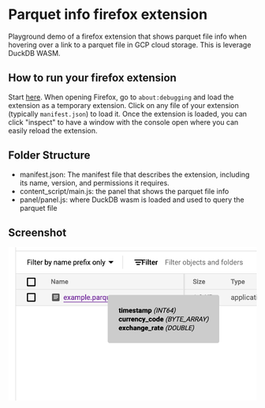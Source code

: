 # Parquet info firefox extension
Playground demo of a firefox extension that shows parquet file info when hovering over a link to a parquet file in GCP cloud storage.
This is leverage DuckDB WASM.

## How to run your firefox extension
Start [here](https://developer.mozilla.org/en-US/docs/Mozilla/Add-ons/WebExtensions/Your_first_WebExtension).
When opening Firefox, go to `about:debugging` and load the extension as a temporary extension. Click on any file of your extension (typically `manifest.json`) to load it.
Once the extension is loaded, you can click "inspect" to have a window with the console open where you can easily reload the extension.

## Folder Structure
* manifest.json: The manifest file that describes the extension, including its name, version, and permissions it requires.
* content_script/main.js: the panel that shows the parquet file info
* panel/panel.js: where DuckDB wasm is loaded and used to query the parquet file

## Screenshot
![screenshot](./screenshots/demo.png)

